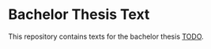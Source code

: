 # Bachelor Thesis Text

This repository contains texts for the bachelor thesis [TODO](https://github.com/jiriklepl/Bachelor-Thesis).
